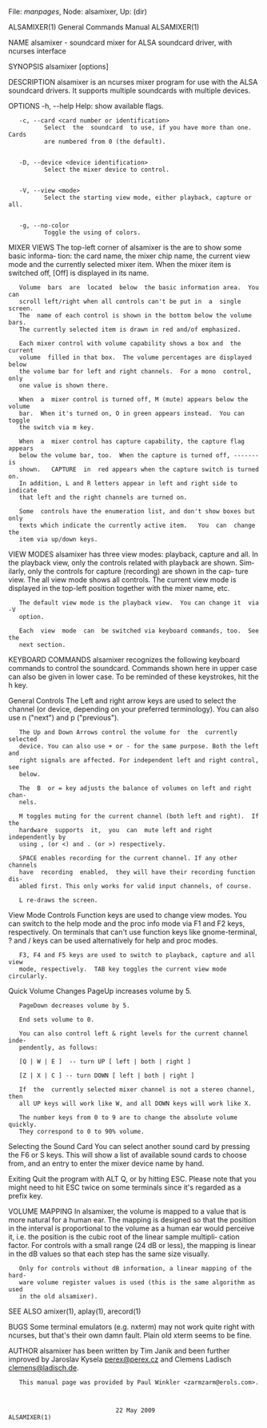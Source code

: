 File: *manpages*,  Node: alsamixer,  Up: (dir)

ALSAMIXER(1)                General Commands Manual               ALSAMIXER(1)



NAME
       alsamixer  -  soundcard  mixer  for ALSA soundcard driver, with ncurses
       interface

SYNOPSIS
       alsamixer [options]


DESCRIPTION
       alsamixer is an ncurses mixer program for use with the  ALSA  soundcard
       drivers. It supports multiple soundcards with multiple devices.


OPTIONS
       -h, --help
              Help: show available flags.


       -c, --card <card number or identification>
              Select  the  soundcard  to use, if you have more than one. Cards
              are numbered from 0 (the default).


       -D, --device <device identification>
              Select the mixer device to control.


       -V, --view <mode>
              Select the starting view mode, either playback, capture or all.


       -g, --no-color
              Toggle the using of colors.


MIXER VIEWS
       The top-left corner of alsamixer is the are to show some basic informa‐
       tion: the card name, the mixer chip name, the current view mode and the
       currently selected mixer item.  When the mixer item  is  switched  off,
       [Off] is displayed in its name.

       Volume  bars  are  located  below  the basic information area.  You can
       scroll left/right when all controls can't be put in  a  single  screen.
       The  name of each control is shown in the bottom below the volume bars.
       The currently selected item is drawn in red and/of emphasized.

       Each mixer control with volume capability shows a box and  the  current
       volume  filled in that box.  The volume percentages are displayed below
       the volume bar for left and right channels.  For a mono  control,  only
       one value is shown there.

       When  a  mixer control is turned off, M (mute) appears below the volume
       bar.  When it's turned on, O in green appears instead.  You can  toggle
       the switch via m key.

       When  a  mixer control has capture capability, the capture flag appears
       below the volume bar, too.  When the capture is turned off, -------  is
       shown.   CAPTURE  in  red appears when the capture switch is turned on.
       In addition, L and R letters appear in left and right side to  indicate
       that left and the right channels are turned on.

       Some  controls have the enumeration list, and don't show boxes but only
       texts which indicate the currently active item.   You  can  change  the
       item via up/down keys.


VIEW MODES
       alsamixer  has  three  view  modes:  playback, capture and all.  In the
       playback view, only the controls related with playback are shown.  Sim‐
       ilarly, only the controls for capture (recording) are shown in the cap‐
       ture view.  The all view mode shows all  controls.   The  current  view
       mode  is  displayed  in  the  top-left position together with the mixer
       name, etc.

       The default view mode is the playback view.  You can change it  via  -V
       option.

       Each  view  mode  can  be switched via keyboard commands, too.  See the
       next section.


KEYBOARD COMMANDS
       alsamixer recognizes the following keyboard  commands  to  control  the
       soundcard.   Commands  shown  here  in  upper case can also be given in
       lower case.  To be reminded of these keystrokes, hit the h key.


   General Controls
       The Left and right arrow keys  are  used  to  select  the  channel  (or
       device,  depending  on  your preferred terminology). You can also use n
       ("next") and p ("previous").

       The Up and Down Arrows control the volume for  the  currently  selected
       device. You can also use + or - for the same purpose. Both the left and
       right signals are affected. For independent left and right control, see
       below.

       The  B  or = key adjusts the balance of volumes on left and right chan‐
       nels.

       M toggles muting for the current channel (both left and right).  If the
       hardware  supports  it,  you  can  mute left and right independently by
       using , (or <) and . (or >) respectively.

       SPACE enables recording for the current channel. If any other  channels
       have  recording  enabled,  they will have their recording function dis‐
       abled first. This only works for valid input channels, of course.

       L re-draws the screen.


   View Mode Controls
       Function keys are used to change view modes.  You  can  switch  to  the
       help  mode and the proc info mode via F1 and F2 keys, respectively.  On
       terminals that can't use function keys like  gnome-terminal,  ?  and  /
       keys can be used alternatively for help and proc modes.

       F3, F4 and F5 keys are used to switch to playback, capture and all view
       mode, respectively.  TAB key toggles the current view mode circularly.


   Quick Volume Changes
       PageUp increases volume by 5.

       PageDown decreases volume by 5.

       End sets volume to 0.

       You can also control left & right levels for the current channel  inde‐
       pendently, as follows:

       [Q | W | E ]  -- turn UP [ left | both | right ]

       [Z | X | C ] -- turn DOWN [ left | both | right ]

       If  the  currently selected mixer channel is not a stereo channel, then
       all UP keys will work like W, and all DOWN keys will work like X.

       The number keys from 0 to 9 are to change the absolute volume  quickly.
       They correspond to 0 to 90% volume.


   Selecting the Sound Card
       You  can  select another sound card by pressing the F6 or S keys.  This
       will show a list of available sound cards to choose from, and an  entry
       to enter the mixer device name by hand.


   Exiting
       Quit  the  program with ALT Q, or by hitting ESC.  Please note that you
       might need to hit ESC twice on some terminals since it's regarded as  a
       prefix key.


VOLUME MAPPING
       In  alsamixer, the volume is mapped to a value that is more natural for
       a human ear.  The mapping is designed  so  that  the  position  in  the
       interval  is  proportional  to the volume as a human ear would perceive
       it, i.e. the position is the cubic root of the linear sample  multipli‐
       cation  factor.   For  controls with a small range (24 dB or less), the
       mapping is linear in the dB values so that each step has the same  size
       visually.

       Only for controls without dB information, a linear mapping of the hard‐
       ware volume register values is used (this is the same algorithm as used
       in the old alsamixer).


SEE ALSO
        amixer(1), aplay(1), arecord(1)


BUGS
       Some  terminal  emulators  (e.g.  nxterm) may not work quite right with
       ncurses, but that's their own damn fault. Plain old xterm seems  to  be
       fine.


AUTHOR
       alsamixer  has  been  written by Tim Janik and been further improved by
       Jaroslav    Kysela     <perex@perex.cz>     and     Clemens     Ladisch
       <clemens@ladisch.de>.

       This manual page was provided by Paul Winkler <zarmzarm@erols.com>.



                                  22 May 2009                     ALSAMIXER(1)
